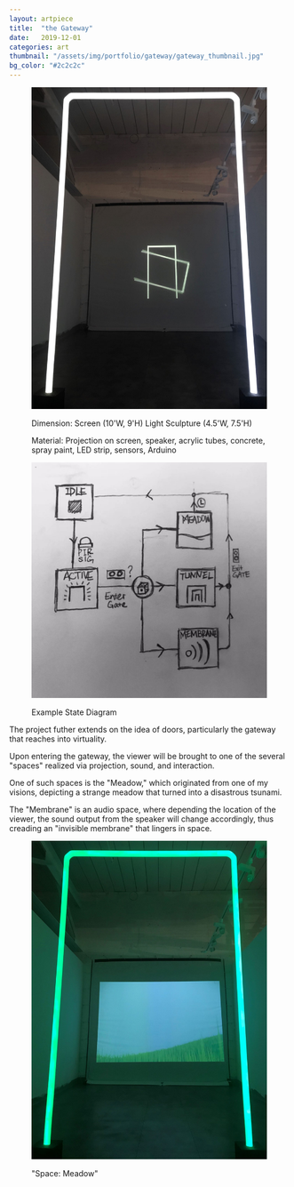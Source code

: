 ```yaml
---
layout: artpiece
title:  "the Gateway"
date:   2019-12-01
categories: art
thumbnail: "/assets/img/portfolio/gateway/gateway_thumbnail.jpg"
bg_color: "#2c2c2c"
---
```

<figure class="center-fit">
  <img src="/assets/img/portfolio/gateway/gateway_1.jpg" alt="Installation Photo" />
  <figcaption>
    <p>Dimension: Screen (10'W, 9'H) Light Sculpture (4.5'W, 7.5'H) </p>
    <P>Material: Projection on screen, speaker, acrylic tubes, concrete, spray paint, LED strip, sensors, Arduino</P>
  </figcaption>
</figure>




<figure class="float-right">
  <img src="/assets/img/portfolio/gateway/gateway_logic.jpg" alt="State Diagram" />
  <figcaption>
    <p>Example State Diagram</P>
  </figcaption>
</figure>


The project futher extends on the idea of doors, particularly the gateway that reaches into virtuality.

Upon entering the gateway, the viewer will be brought to one of the several "spaces" realized via projection, sound, and interaction. 

One of such spaces is the "Meadow," which originated from one of my visions, depicting a strange meadow that turned into a disastrous tsunami.

The "Membrane" is an audio space, where depending the location of the viewer, the sound output from the speaker will change accordingly, thus creading an "invisible membrane" that lingers in space.


<figure class="center-fit">
  <img src="/assets/img/portfolio/gateway/gateway_2.jpg" alt="Installation Photo" />
  <figcaption>
    <p>"Space: Meadow"</P>
  </figcaption>
</figure>